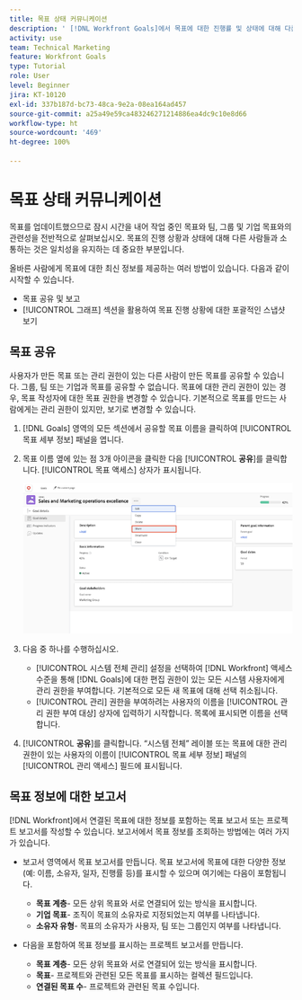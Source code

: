 ```yaml
---
title: 목표 상태 커뮤니케이션
description: ' [!DNL Workfront Goals]에서 목표에 대한 진행률 및 상태에 대해 다른 사용자와 소통하는 방법에 대해 알아봅니다.'
activity: use
team: Technical Marketing
feature: Workfront Goals
type: Tutorial
role: User
level: Beginner
jira: KT-10120
exl-id: 337b187d-bc73-48ca-9e2a-08ea164ad457
source-git-commit: a25a49e59ca483246271214886ea4dc9c10e8d66
workflow-type: ht
source-wordcount: '469'
ht-degree: 100%

---
```


# 목표 상태 커뮤니케이션

목표를 업데이트했으므로 잠시 시간을 내어 작업 중인 목표와 팀, 그룹 및 기업 목표와의 관련성을 전반적으로 살펴보십시오. 목표의 진행 상황과 상태에 대해 다른 사람들과 소통하는 것은 일치성을 유지하는 데 중요한 부분입니다.

올바른 사람에게 목표에 대한 최신 정보를 제공하는 여러 방법이 있습니다. 다음과 같이 시작할 수 있습니다.

* 목표 공유 및 보고
* [!UICONTROL 그래프] 섹션을 활용하여 목표 진행 상황에 대한 포괄적인 스냅샷 보기

## 목표 공유

사용자가 만든 목표 또는 관리 권한이 있는 다른 사람이 만든 목표를 공유할 수 있습니다. 그룹, 팀 또는 기업과 목표를 공유할 수 없습니다. 목표에 대한 관리 권한이 있는 경우, 목표 작성자에 대한 목표 권한을 변경할 수 있습니다. 기본적으로 목표를 만드는 사람에게는 관리 권한이 있지만, 보기로 변경할 수 있습니다.

1. [!DNL Goals] 영역의 모든 섹션에서 공유할 목표 이름을 클릭하여 [!UICONTROL 목표 세부 정보] 패널을 엽니다.

1. 목표 이름 옆에 있는 점 3개 아이콘을 클릭한 다음 [!UICONTROL **공유**]&#x200B;를 클릭합니다. [!UICONTROL 목표 액세스] 상자가 표시됩니다.

   ![목표 공유 스크린샷](assets/17-workfront-goals-share-a-goal.png)

1. 다음 중 하나를 수행하십시오.

   * [!UICONTROL 시스템 전체 관리] 설정을 선택하여 [!DNL Workfront] 액세스 수준을 통해 [!DNL Goals]에 대한 편집 권한이 있는 모든 시스템 사용자에게 관리 권한을 부여합니다. 기본적으로 모든 새 목표에 대해 선택 취소됩니다.
   * [!UICONTROL 관리] 권한을 부여하려는 사용자의 이름을 [!UICONTROL 관리 권한 부여 대상] 상자에 입력하기 시작합니다. 목록에 표시되면 이름을 선택합니다.

1. [!UICONTROL **공유**]&#x200B;를 클릭합니다. “시스템 전체” 레이블 또는 목표에 대한 관리 권한이 있는 사용자의 이름이 [!UICONTROL 목표 세부 정보] 패널의 [!UICONTROL 관리 액세스] 필드에 표시됩니다.

## 목표 정보에 대한 보고서

[!DNL Workfront]에서 연결된 목표에 대한 정보를 포함하는 목표 보고서 또는 프로젝트 보고서를 작성할 수 있습니다. 보고서에서 목표 정보를 조회하는 방법에는 여러 가지가 있습니다.

* 보고서 영역에서 목표 보고서를 만듭니다. 목표 보고서에 목표에 대한 다양한 정보(예: 이름, 소유자, 일자, 진행률 등)를 표시할 수 있으며 여기에는 다음이 포함됩니다.

   * **목표 계층**- 모든 상위 목표와 서로 연결되어 있는 방식을 표시합니다.
   * **기업 목표**- 조직이 목표의 소유자로 지정되었는지 여부를 나타냅니다.
   * **소유자 유형**- 목표의 소유자가 사용자, 팀 또는 그룹인지 여부를 나타냅니다.

* 다음을 포함하여 목표 정보를 표시하는 프로젝트 보고서를 만듭니다.
   * **목표 계층**- 모든 상위 목표와 서로 연결되어 있는 방식을 표시합니다.
   * **목표**- 프로젝트와 관련된 모든 목표를 표시하는 컬렉션 필드입니다.
   * **연결된 목표 수**- 프로젝트와 관련된 목표 수입니다.
